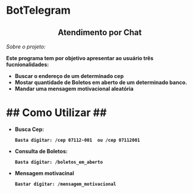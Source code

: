 # BotTelegram

<h2 align=center> Atendimento por Chat</h2>

*Sobre o projeto:*
<b>
<p> Este programa tem por objetivo apresentar ao usuário três fucnionalidades:</p>

- Buscar o endereço de um determinado cep
- Mostar quantidade de Boletos em aberto de um determinado banco.
- Mandar uma mensagem motivacional aleatória

<h1>
 ## Como Utilizar ##
 </h1>
 
- Busca Cep:
 
      Basta digitar: /cep 07112-001  ou /cep 07112001

- Consulta de Boletos:
 
      Basta digitar: /boletos_em_aberto
     
- Mensagem motivacinal 
    
      Bastar digitar: /mensagem_motivacional

